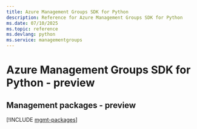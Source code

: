 ```yaml
---
title: Azure Management Groups SDK for Python
description: Reference for Azure Management Groups SDK for Python
ms.date: 07/10/2025
ms.topic: reference
ms.devlang: python
ms.service: managementgroups
---
```

# Azure Management Groups SDK for Python - preview

## Management packages - preview
[!INCLUDE [mgmt-packages](management-groups-mgmt-index.md)]
